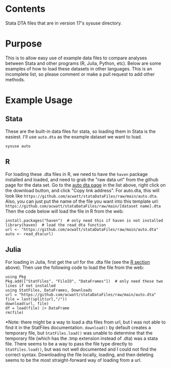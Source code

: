 # Contents
Stata DTA files that are in version 17's sysuse directory.

# Purpose
This is to allow easy use of example data files to compare analyses between Stata and other programs (R, Julia, Python, etc).
Below are some examples of how to load these datasets in other languages. This is an incomplete list, so please comment or make a pull request to add other methods.

# Example Usage
## Stata
These are the built-in data files for stata, so loading them in Stata is the easiest. I'll use `auto.dta` as the example dataset we want to load.
```
sysuse auto
```

## R
For loading these .dta files in R, we need to have the `haven` package installed and loaded, and need to grab the "raw data url" from the github page for the data set.
Go to the [auto dta page](https://github.com/acwatt/stataDataFiles/blob/main/auto.dta) in the list above, right click on the download button, and click "Copy link address".
For auto.dta, this will look like `https://github.com/acwatt/stataDataFiles/raw/main/auto.dta`. Also, you can just put the name of the file you want into this template url:
`https://github.com/acwatt/stataDataFiles/raw/main/[dataset name].dta`
Then the code below will load the file in R from the web:
```
install.packages("haven")  # only need this if haven is not installed
library(haven)  # load the read_dta function
url <- "https://github.com/acwatt/stataDataFiles/raw/main/auto.dta"
auto <- read_dta(url)
```

## Julia
For loading in Julia, first get the url for the .dta file (see the [R section](https://github.com/acwatt/stataDataFiles/tree/main#r) above). Then use the following code to load the file from the web:
```
using Pkg
Pkg.add(["StatFiles", "FileIO", "DataFrames"])  # only need these two lines if not installed 
using StatFiles, DataFrames, Downloads
url = "https://github.com/acwatt/stataDataFiles/raw/main/auto.dta"
file = last(split(url,"/"))
download(url, file)
df = load(file) |> DataFrame
rm(file)
```
*Note: there might be a way to load a dta files from url, but I was not able to find it in the StatFiles documentation. `download()` by default creates a temporary file, but `StatFiles.load()` was unable to determine that the temporary file (which has the .tmp extension instead of .dta) was a stata file. There seems to be a way to pass the file type directly to `StatFiles.load()`, but was not well documented and I could not find the correct syntax. Downloading the file locally, loading, and then deleting seems to be the most straight-forward way of loading from a url.
